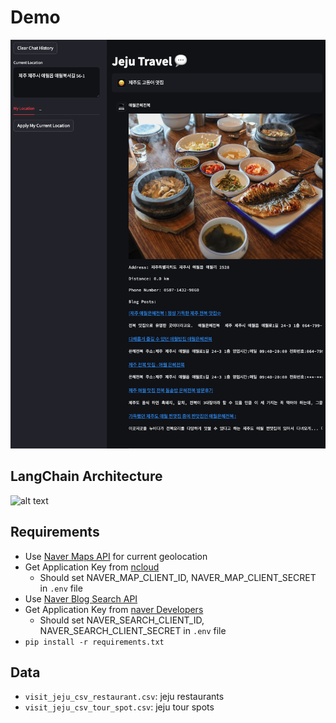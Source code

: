 # Demo

![alt text](images/image.png)

## LangChain Architecture

![alt text](images/langgraph.png.png)

## Requirements

- Use [Naver Maps API](https://api.ncloud-docs.com/docs/ai-naver-mapsgeocoding-geocode) for current geolocation
- Get Application Key from [ncloud](https://console.ncloud.com/dashboard)
    - Should set NAVER_MAP_CLIENT_ID, NAVER_MAP_CLIENT_SECRET in `.env` file
- Use [Naver Blog Search API](https://developers.naver.com/docs/serviceapi/search/blog/blog.md)
- Get Application Key from [naver Developers](https://developers.naver.com/apps/#/list)
    - Should set NAVER_SEARCH_CLIENT_ID, NAVER_SEARCH_CLIENT_SECRET in `.env` file
- `pip install -r requirements.txt`

## Data

- `visit_jeju_csv_restaurant.csv`: jeju restaurants
- `visit_jeju_csv_tour_spot.csv`: jeju tour spots
